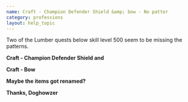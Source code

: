 ```yaml
---
name: Craft - Champion Defender Shield &amp; bow - No patter
category: professions
layout: help_topic
---
```

Two of the Lumber quests below skill level 500 seem to be missing the patterns.

**Craft - Champion Defender Shield and**

**Craft - Bow**

**Maybe the items got renamed?**

**Thanks, Doghowzer**